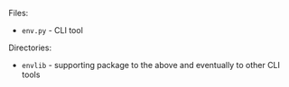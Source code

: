 Files:

- `env.py` - CLI tool

Directories:
  
- `envlib` - supporting package to the above and eventually to other CLI tools
